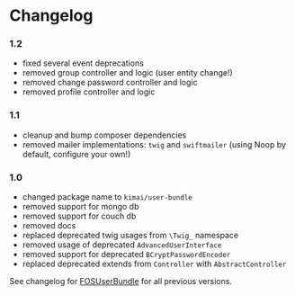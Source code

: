 Changelog
=========

### 1.2

- fixed several event deprecations
- removed group controller and logic (user entity change!)
- removed change password controller and logic
- removed profile controller and logic

### 1.1

- cleanup and bump composer dependencies
- removed mailer implementations: `twig` and `swiftmailer` (using Noop by default, configure your own!)

### 1.0

- changed package name to `kimai/user-bundle`
- removed support for mongo db
- removed support for couch db
- removed docs
- replaced deprecated twig usages from `\Twig_` namespace
- removed usage of deprecated `AdvancedUserInterface`
- removed support for deprecated `BCryptPasswordEncoder`
- replaced deprecated extends from `Controller` with `AbstractController`

See changelog for [FOSUserBundle](https://github.com/FriendsOfSymfony/FOSUserBundle/blob/master/Changelog.md) for all previous versions.
